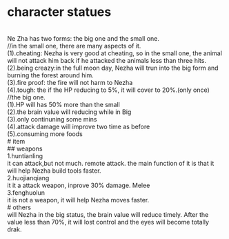 # character statues
<br>
Ne Zha has two forms: the big one and the small one.
<br>
//in the small one, there are many aspects of it.
<br>
(1).cheating: Nezha is very good at cheating, so in the small one, the animal will not attack him back if he attacked the animals less than three hits.
<br>
(2).being creazy:in the full moon day, Nezha will trun into the big form and burning the forest around him.
<br>
(3).fire proof: the fire will not harm to Nezha
<br>
(4).tough: the if the HP reducing to 5%, it will cover to 20%.(only once) 
<br>
//the big one.
<br>
(1).HP will has 50% more than the small
<br>
(2).the brain value will reducing while in Big 
<br>
(3).only continuning some mins
<br>
(4).attack damage will improve two time as before
<br>
(5).consuming more foods
<br>
# item
<br>
## weapons
<br>
1.huntianling
<br>
it can attack,but not much. remote attack. the main function of it is that it will help Nezha build tools faster.
<br>
2.huojianqiang
<br>
it it a attack weapon, inprove 30% damage. Melee
<br>
3.fenghuolun
<br>
it is not a weapon, it will help Nezha moves faster.
<br>
# others
<br>
will Nezha in the big status, the brain value will reduce timely. After the value less than 70%, it will lost control and the eyes will become totally drak.

